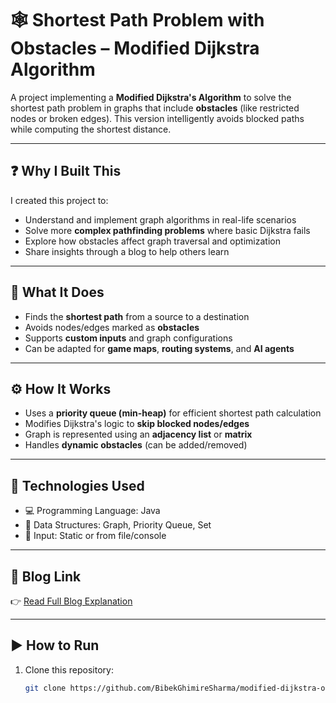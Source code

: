 # 🕸️ Shortest Path Problem with Obstacles – Modified Dijkstra Algorithm

A project implementing a **Modified Dijkstra's Algorithm** to solve the shortest path problem in graphs that include **obstacles** (like restricted nodes or broken edges). This version intelligently avoids blocked paths while computing the shortest distance.

---

## ❓ Why I Built This

I created this project to:

- Understand and implement graph algorithms in real-life scenarios
- Solve more **complex pathfinding problems** where basic Dijkstra fails
- Explore how obstacles affect graph traversal and optimization
- Share insights through a blog to help others learn

---

## 🧠 What It Does

- Finds the **shortest path** from a source to a destination
- Avoids nodes/edges marked as **obstacles**
- Supports **custom inputs** and graph configurations
- Can be adapted for **game maps**, **routing systems**, and **AI agents**

-----

## ⚙️ How It Works

- Uses a **priority queue (min-heap)** for efficient shortest path calculation
- Modifies Dijkstra's logic to **skip blocked nodes/edges**
- Graph is represented using an **adjacency list** or **matrix**
- Handles **dynamic obstacles** (can be added/removed)

---

## 🔧 Technologies Used

- 💻 Programming Language: Java
- 🧮 Data Structures: Graph, Priority Queue, Set
- 📜 Input: Static or from file/console

---

## 📝 Blog Link

👉 [Read Full Blog Explanation](https://viveksharma-yt.blogspot.com/2025/03/shortest-path-problem-with-obstacles.html)

---

## ▶️ How to Run

1. Clone this repository:
   ```bash
   git clone https://github.com/BibekGhimireSharma/modified-dijkstra-obstacle.git
